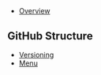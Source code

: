 ##    
* [Overview](_index.md)

## GitHub Structure
* [Versioning](Versioning.md)
* [Menu](Menu.md)

